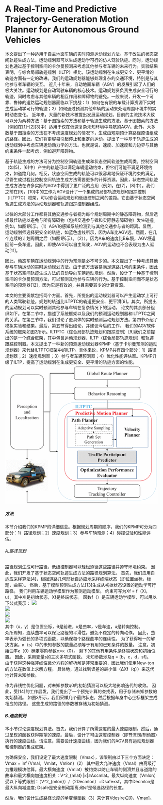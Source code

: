 # A Real-Time and Predictive Trajectory-Generation Motion Planner for Autonomous Ground Vehicles
本文提出了一种适用于自主地面车辆的实时预测运动规划方法。基于改进的状态空间轨迹生成方法，运动规划器可以生成运动学可行的仿人驾驶轨迹。同时，运动规划也通过基于控制空间的卡尔曼预测来考虑其他参与者车辆的未来行为。实验结果表明，与综合局部轨迹规划（ILTP）相比，该运动规划在生成更安全、更平滑的轨迹方面有一定的改进。我们的运动规划器能够处理复杂的交通环境，特别是与其他参与者车辆的交互。
近几十年来，自动地面车辆（AGV）的发展引起了人们的极大关注。运动规划是自动驾驶车辆的核心技术。运动规划员负责生成安全可行的轨迹，同时考虑与其他车辆的相互作用和障碍物的避免。一般来说，开发一个可靠、鲁棒的道路运动规划器面临以下挑战：1）如何在有限的车载计算资源下实时生成运动学可行的轨迹；2）如何通过预测其他车辆的运动来处理周围环境中的实时动态变化。
近年来，大量的新技术被提出发展运动规划。目前的主流技术大致可以分为两种方法：基于图搜索的方法和基于轨迹生成的方法。基于图搜索的方法（例如在[1]–[2][3]中）适用于仅在低速复杂未知环境中导航的AGV。此外，大多数基于图搜索的方法在不考虑速度规划的情况下，生成由短期预计算路径原语组成的路径。因此，它们将更容易引起停止和重定向运动。提出了一种基于轨迹生成的运动规划中考虑车辆运动动力学的方法。也就是说，速度、加速度和力边界与其他约束条件一起考虑，例如避开障碍物。

基于轨迹生成的方法可分为控制空间轨迹生成和状态空间轨迹生成两类。控制空间（如[5]，[6]中）产生的轨迹可以满足车辆运动约束，但它们可能不满足环境约束，如道路几何。相反，状态空间生成的轨迹可以很容易地保证环境约束的满足，尽管生成过程比控制空间轨迹生成方法需要更多的计算资源。因此，状态空间轨迹生成方法在许多实际的AGV中得到了更广泛的应用（例如，在[7]，[8]中）。我们之前在[9]，[10]中的工作为AGV设计了一个集成的局部轨迹规划和跟踪控制（ILTPTC）框架，可以弥合运动规划和低级控制之间的差距。它由基于状态空间轨迹生成方法的运动规划器和轨迹跟踪控制器组成。


以往的大部分工作都将其他交通参与者视为每个规划周期中的静态障碍物，然后选择最佳轨迹以避免与所有障碍物（包括交通参与者和实际静态障碍物）发生碰撞。例如，如图1所示。（1）AGV的感知系统检测到与其他交通参与者的距离。显然，运动规划师选择更安全的轨迹，如蓝色虚线所示，因为A车比AGV远。然而，在几个连续的计划周期之后（如图1所示）。（2）），因为A车的速度比B车慢，AGV将返回前一条车道。因此，即使AVG可以自主驾驶，AGV的运动也不会表现为由人驱动[11]。

因此，动态车辆在运动规划中的行为预测是必不可少的。本文提出了一种考虑其他参与车辆运动的实时运动规划方法。由于该方法容易满足道路几何约束条件，因此基于状态空间轨迹生成方法的自动导向车辆运动规划。然后，设计了一种基于控制空间的卡尔曼预测方法，可以预测其他参与车辆的行为。基于控制空间而不是状态空间的预测器[12]，因为它是有效的，并且需要较少的计算资源。

本文的主要贡献包括两个方面。首先，所提出的运动规划器可以产生运动学上可行的人类驾驶轨迹。规划的轨道比ILTPTC的轨道更安全、更平滑[9]。其次，所提出的运动规划可以实时预测其他参与车辆在复杂情况下的运动。
论文的其余部分组织如下。在第二节中，描述了系统框架以及我们的预测运动规划器和ILTPTC之间的关系。在第三节中，我们讨论了更具体的实时预测运动规划方法。第四节介绍了模拟实验和结果。最后，第五节得出结论，并建议今后的工作。
我们的AGV软件系统的框架如图2所示。ILTPTC（综合局部轨迹规划和跟踪控制）[9]我们之前提出的是一个综合框架，其中包含运动规划器、ILTP（综合局部轨迹规划）和轨迹跟踪控制器。本文提出了一种新的预测运动规划器KPMP（基于卡尔曼预测的运动规划器）来代替ILTPTC框架中的ILTP。具体来说，KPMP共有四个部分：1）路径规划器；2）速度规划器；3）参与者车辆预测器；4）优化性能评估器。KPMP升级了ILTP，提高了运动规划在生成更安全、更平滑的轨迹方面的性能。<br>
![System framework](https://github.com/AegonWei/selfdriving_car_paper/blob/master/images/A%20Real-Time%20and%20Predictive%20Trajectory-Generation%20Motion%20Planner%20for%20Autonomous%20Ground%20Vehicles/planning1.gif)
##### 方法
本节介绍我们的KPMP的详细信息。根据规划周期的顺序，我们的KPMP可分为四部分：1）路径规划；2）速度规划；3）参与车辆预测；4）碰撞试验和性能评估。
###### A.路径规划
路径规划生成可行路径，低级控制器可以轻松遵循这些路径并遵守环境约束。 因此，我们开发了基于状态空间轨迹生成方法的路径规划算法。
首先，我们应用自适应采样算法[4]，根据道路几何形状自适应地采样终端状态（即位置坐标，标题，曲率）。 然后，基于模型预测生成方法[13]生成从初始状态设置的运动学可行路径。 我们利用车辆运动学模型作为预测运动模型。 约束可写为Xf = f（Xi，u），其中Xi是初始状态，Xf是终端状态。 函数f（）是车辆运动学模型，可以用以下公式表示：
<img src="http://latex.codecogs.com/gif.latex?\dot{x}=v*\cos\theta" /> <br>
![](http://latex.codecogs.com/gif.latex?\\dot{y}=v*\\sin\\theta) <br>
![](http://latex.codecogs.com/gif.latex?\\dot{\\theta}=\\kappa*v ) <br>
![](http://latex.codecogs.com/gif.latex?\\dot{\\kappa}=u ) <br>
其中（x，y）是位置坐标，θ是前进，κ是曲率，v是车速，u是转向控制。<br>
众所周知，连续曲率可以保证路径的平滑性，避免不稳定的转向动作。 因此，曲率表示为弧长的多项式函数，以确保每个路径曲率的连续性。 为了获得唯一的解决方案，κ（s）中的未知参数的数量必须等于有用的已知条件的数量。 注意，初始曲率κ（0）确定零阶参数α=κ（0）。 剩下的其他有用条件是终端状态和初始位置。 因此，采用变量s的三次多项式函数。 未知参数涉及q = [b，c，d，sf]。<br>
由于获得这种强非线性微分方程的解析解是非常重要的，因此我们使用New-ton的方法在数值上求解方程。 具体地，通过找到误差的最小值（ΔXf（q））来迭代地计算未知参数。

作为非线性优化问题，对未知参数q0的初始猜测可以极大地影响迭代的收敛。 因此，受[14]的工作启发，我们提出了一个预先计算的查找表，用于存储未知参数的初始猜测。 如图3所示，我们采样几个最终状态，然后根据车身中心坐标框架生成相应的路径。 这些生成的路径的参数被存储为初始猜测。<br>
##### B.速度规划
本小节讨论速度规划算法。首先，我们计算了所需速度的最大速度限制。然后，通过呈现的函数获得期望的速度。最后，设计了可由速度控制器（即节流阀/制动器）执行的速度曲线。请注意，需要设计速度曲线，因为我们的AGV具有运动规划器和控制器的集成框架。

为确保安全，我们设定了最大速度限制（Vmax），该限制由以下三个方面决定：
Vmax = inf {Vmal，Vmlat，Vmlon}（2）
其中最大允许速度（Vmal）由高级行为推理模块估算。最大横向速度（Vmlat）被约束以防止车辆的侧滑并且与道路的曲率和最大横向加速度相关：V^2_{mlat} |κ|≤Accmlat。最大纵向速度（Vmlon）受以下等式限制：（V^2_{mlon}）/（2Decmlon）+Dsafe≤sf，其中Decmlon是最大纵向减速度; Dsafe是安全制动距离;和sf是候选路径的长度。

然后，我们设计生成路径长度的单变量函数（3）来计算Vdesire∈[0，Vmax]。
<script type="text/javascript" src="http://cdn.mathjax.org/mathjax/latest/MathJax.js?config=default">
\begin{equation*}
V_{desire} = \begin{cases}
\frac{2V_{max}}{1+exp(D_{safe}-s)} - V_{max}, & \mathrm{if}\ s \geq D_{safe}\\
0, & \mathrm{if}\ s < D_{safe}.
\end{cases}\tag{3}
\end{equation*}
                               </script>

